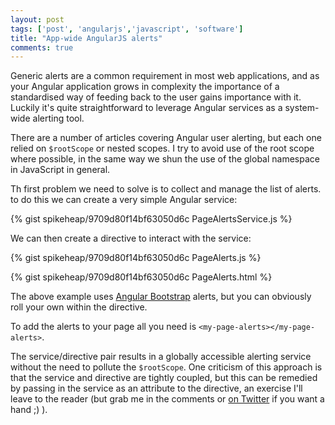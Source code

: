 ```yaml
---
layout: post
tags: ['post', 'angularjs','javascript', 'software']
title: "App-wide AngularJS alerts"
comments: true
---
```

Generic alerts are a common requirement in most web applications, and as your Angular application grows in complexity the importance of a standardised way of feeding back to the user gains importance with it. Luckily it's quite straightforward to leverage Angular services as a system-wide alerting tool.

<!--more-->

There are a number of articles covering Angular user alerting, but each one relied on `$rootScope` or nested scopes. I try to avoid use of the root scope where possible, in the same way we shun the use of the global namespace in JavaScript in general. 

Th first problem we need to solve is to collect and manage the list of alerts. to do this we can create a very simple Angular service:

{% gist spikeheap/9709d80f14bf63050d6c PageAlertsService.js %}

We can then create a directive to interact with the service:

{% gist spikeheap/9709d80f14bf63050d6c PageAlerts.js %}

{% gist spikeheap/9709d80f14bf63050d6c PageAlerts.html %}

The above example uses [Angular Bootstrap](TODO) alerts, but you can obviously roll your own within the directive.

To add the alerts to your page all you need is `<my-page-alerts></my-page-alerts>`.

The service/directive pair results in a globally accessible alerting service without the need to pollute the `$rootScope`. One criticism of this approach is that the service and directive are tightly coupled, but this can be remedied by passing in the service as an attribute to the directive, an exercise I'll leave to the reader (but grab me in the comments or [on Twitter](https://twitter.com/spikeheap) if you want a hand ;) ).
